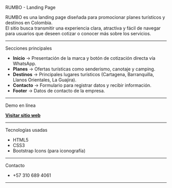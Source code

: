 RUMBO - Landing Page

RUMBO es una landing page diseñada para promocionar planes turísticos y destinos en Colombia.  
El sitio busca transmitir una experiencia clara, atractiva y fácil de navegar para usuarios que deseen cotizar o conocer más sobre los servicios.

---

Secciones principales

- **Inicio** → Presentación de la marca y botón de cotización directa vía WhatsApp.  
- **Planes** → Ofertas turísticas como senderismo, canotaje y camping.  
- **Destinos** → Principales lugares turísticos (Cartagena, Barranquilla, Llanos Orientales, La Guajira).  
- **Contacto** → Formulario para registrar datos y recibir información.  
- **Footer** → Datos de contacto de la empresa.  

---

Demo en línea

[**Visitar sitio web**](https://manuel5890.github.io/rumbo-practica-html-css/)

---

Tecnologías usadas

- HTML5  
- CSS3  
- Bootstrap Icons (para iconografía)  

---

Contacto

-  +57 310 689 4061  

---
